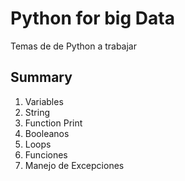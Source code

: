 # Python for big Data

Temas de de Python a trabajar

## Summary
1. Variables
2. String
3. Function Print
4. Booleanos
5. Loops
6. Funciones
7. Manejo de Excepciones